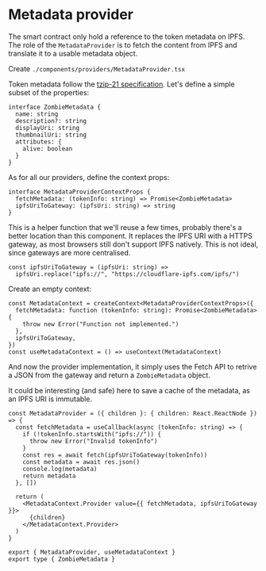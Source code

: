 # Metadata provider

The smart contract only hold a reference to the token metadata on IPFS. The role of the `MetadataProvider` is to fetch the content from IPFS and translate it to a usable metadata object.&#x20;

Create `./components/providers/MetadataProvider.tsx`

Token metadata follow the [tzip-21 specification](https://tzip.tezosagora.org/proposal/tzip-21/). Let's define a simple subset of the properties:&#x20;

```tsx
interface ZombieMetadata {
  name: string
  description?: string
  displayUri: string
  thumbnailUri: string
  attributes: {
    alive: boolean
  }
}
```

As for all our providers, define the context props:&#x20;

```tsx
interface MetadataProviderContextProps {
  fetchMetadata: (tokenInfo: string) => Promise<ZombieMetadata>
  ipfsUriToGateway: (ipfsUri: string) => string
}
```

This is a helper function that we'll reuse a few times, probably there's a better location than this component. It replaces the IPFS URI with a HTTPS gateway, as most browsers still don't support IPFS natively. This is not ideal, since gateways are more centralised.

```tsx
const ipfsUriToGateway = (ipfsUri: string) =>
  ipfsUri.replace("ipfs://", "https://cloudflare-ipfs.com/ipfs/")
```

Create an empty context:

```tsx
const MetadataContext = createContext<MetadataProviderContextProps>({
  fetchMetadata: function (tokenInfo: string): Promise<ZombieMetadata> {
    throw new Error("Function not implemented.")
  },
  ipfsUriToGateway,
})
const useMetadataContext = () => useContext(MetadataContext)
```

And now the provider implementation, it simply uses the Fetch API to retrive a JSON from the gateway and return a `ZombieMetadata` object.&#x20;

It could be interesting (and safe) here to save a cache of the metadata, as an IPFS URI is immutable.

```tsx
const MetadataProvider = ({ children }: { children: React.ReactNode }) => {
  const fetchMetadata = useCallback(async (tokenInfo: string) => {
    if (!tokenInfo.startsWith("ipfs://")) {
      throw new Error("Invalid tokenInfo")
    }
    const res = await fetch(ipfsUriToGateway(tokenInfo))
    const metadata = await res.json()
    console.log(metadata)
    return metadata
  }, [])

  return (
    <MetadataContext.Provider value={{ fetchMetadata, ipfsUriToGateway }}>
      {children}
    </MetadataContext.Provider>
  )
}

export { MetadataProvider, useMetadataContext }
export type { ZombieMetadata }
```
